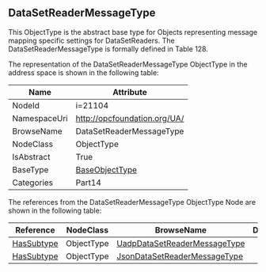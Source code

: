 <!-- objecttype -->
## DataSetReaderMessageType
This ObjectType is the abstract base type for Objects representing message mapping specific settings for DataSetReaders. The DataSetReaderMessageType is formally defined in Table 128.  
<!-- end of text -->
The representation of the DataSetReaderMessageType ObjectType in the address space is shown in the following table:  

|Name|Attribute|
|---|---|
|NodeId|i=21104|
|NamespaceUri|http://opcfoundation.org/UA/|
|BrowseName|DataSetReaderMessageType|
|NodeClass|ObjectType|
|IsAbstract|True|
|BaseType|[BaseObjectType](../../../Part5/ObjectTypes/BaseObjectType/readme.md)|
|Categories|Part14|

The references from the DataSetReaderMessageType ObjectType Node are shown in the following table:  

|Reference|NodeClass|BrowseName|DataType|TypeDefinition|ModellingRule|
|---|---|---|---|---|---|
|[HasSubtype](../../../Part3/ReferenceTypes/HasSubtype/readme.md)|ObjectType|[UadpDataSetReaderMessageType](#UadpDataSetReaderMessageType)||||
|[HasSubtype](../../../Part3/ReferenceTypes/HasSubtype/readme.md)|ObjectType|[JsonDataSetReaderMessageType](#JsonDataSetReaderMessageType)||||


